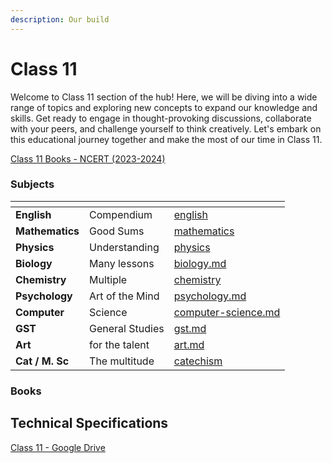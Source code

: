 ```yaml
---
description: Our build
---
```


# Class 11



Welcome to Class 11 section of the hub! Here, we will be diving into a wide range of topics and exploring new concepts to expand our knowledge and skills. Get ready to engage in thought-provoking discussions, collaborate with your peers, and challenge yourself to think creatively. Let's embark on this educational journey together and make the most of our time in Class 11.

[Class 11 Books - NCERT (2023-2024)](https://bit.ly/NCERTClass11Books)

### Subjects

<table data-view="cards"><thead><tr><th></th><th></th><th data-hidden data-type="content-ref"></th></tr></thead><tbody><tr><td><strong>English</strong></td><td>Compendium</td><td><a href="english/">english</a></td></tr><tr><td><strong>Mathematics</strong></td><td>Good Sums</td><td><a href="mathematics/">mathematics</a></td></tr><tr><td><strong>Physics</strong></td><td>Understanding</td><td><a href="physics/">physics</a></td></tr><tr><td><strong>Biology</strong></td><td>Many lessons</td><td><a href="biology.md">biology.md</a></td></tr><tr><td><strong>Chemistry</strong></td><td>Multiple</td><td><a href="chemistry/">chemistry</a></td></tr><tr><td><strong>Psychology</strong></td><td>Art of the Mind</td><td><a href="psychology.md">psychology.md</a></td></tr><tr><td><strong>Computer</strong></td><td>Science</td><td><a href="computer-science.md">computer-science.md</a></td></tr><tr><td><strong>GST</strong></td><td>General Studies</td><td><a href="gst.md">gst.md</a></td></tr><tr><td><strong>Art</strong></td><td>for the talent</td><td><a href="art.md">art.md</a></td></tr><tr><td><strong>Cat / M. Sc</strong></td><td>The multitude</td><td><a href="catechism/">catechism</a></td></tr></tbody></table>

### Books

## Technical Specifications

[Class 11 - Google Drive](https://drive.google.com/drive/folders/1MfyeYsHzUr\_9hxLNKdrbvh\_OAZhQVtqi?usp=drive\_link)
